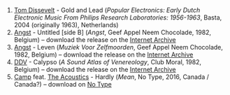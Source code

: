 1. [Tom Dissevelt](http://musicbrainz.org/artist/20b8ac35-5e51-468b-8e1c-24e4c5d7df3b) - Gold and Lead (_Popular Electronics: Early Dutch Electronic Music From Philips Research Laboratories: 1956-1963_, Basta, 2004 (originally 1963), Netherlands)
1. [Angst](https://musicbrainz.org/artist/37c8c171-2691-4f4f-b798-152e0d20de8d) - Untitled [side B] (_Angst_, Geef Appel Neem Chocolade, 1982, Belgium) – download the release on the [Internet Archive](https://archive.org/details/ClubMoralStocklist012-Angst)
1. [Angst](https://musicbrainz.org/artist/37c8c171-2691-4f4f-b798-152e0d20de8d) - Leven (_Muziek Voor Zelfmoorden_, Geef Appel Neem Chocolade, 1982, Belgium) – download the release on the [Internet Archive](https://archive.org/details/ClubMoralStocklist019a-MuziekVoorZelfmoorden)
1. [DDV](https://musicbrainz.org/artist/400a8eeb-f80a-498e-bb4d-2088eda4fa77) - Calypso (_A Sound Atlas of Venereology_, Club Moral, 1982, Belgium) – download the release on the [Internet Archive](https://archive.org/details/ClubMoralStocklist018-ASoundAtlasOfVenereology)
1. [Camp](http://musicbrainz.org/artist/090c9247-9deb-4dbe-8558-6ef05de15793) feat. [The Acoustics]() - Hardly (_Mean_, No Type, 2016, Canada / Canada?) – download on [No Type](http://www.notype.com/drones/cat.f/nt_205/)